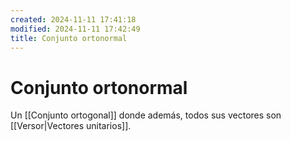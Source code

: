```yaml
---
created: 2024-11-11 17:41:18
modified: 2024-11-11 17:42:49
title: Conjunto ortonormal
---
```


# Conjunto ortonormal

Un [[Conjunto ortogonal]] donde además, todos sus vectores son [[Versor|Vectores unitarios]].
